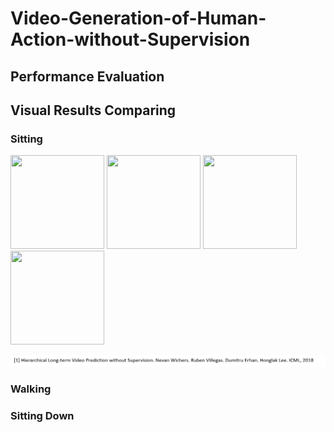 Video-Generation-of-Human-Action-without-Supervision
==========
Performance Evaluation
----------

Visual Results Comparing
----------
### Sitting
<p float="left">
<img src="result/fake_sitting_epoch-0.gif" width="150" height="150" style="float:middle;">
<img src="result/fake_sitting_epoch-1.gif" width="150" height="150" style="float:middle;">
<img src="result/fake_sitting_epoch-2.gif" width="150" height="150" style="float:middle;">
<img src="result/fake_sitting_epoch-4.gif" width="150" height="150" style="float:middle;">
</p>

<img src="result/4.png" alt="overview" style="float:middle;">

### Walking

### Sitting Down
